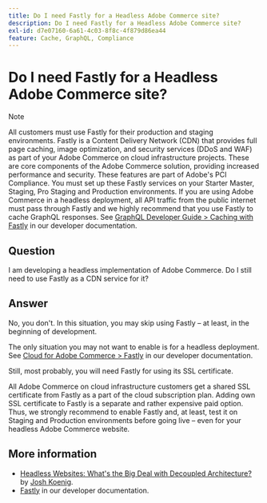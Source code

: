 ```yaml
---
title: Do I need Fastly for a Headless Adobe Commerce site?
description: Do I need Fastly for a Headless Adobe Commerce site?
exl-id: d7e07160-6a61-4c03-8f8c-4f879d86ea44
feature: Cache, GraphQL, Compliance
---
```

# Do I need Fastly for a Headless Adobe Commerce site?

>[!NOTE]
>
>All customers must use Fastly for their production and staging environments. Fastly is a Content Delivery Network (CDN) that provides full page caching, image optimization, and security services (DDoS and WAF) as part of your Adobe Commerce on cloud infrastructure projects. These are core components of the Adobe Commerce solution, providing increased performance and security. These features are part of Adobe's PCI Compliance. You must set up these Fastly services on your Starter Master, Staging, Pro Staging and Production environments. If you are using Adobe Commerce in a headless deployment, all API traffic from the public internet must pass through Fastly and we highly recommend that you use Fastly to cache GraphQL responses. See [GraphQL Developer Guide > Caching with Fastly](https://developer.adobe.com/commerce/webapi/graphql/usage/caching/#caching-with-fastly) in our developer documentation.

## **Question**

I am developing a headless implementation of Adobe Commerce. Do I still need to use Fastly as a CDN service for it?

## **Answer**

No, you don't. In this situation, you may skip using Fastly &ndash; at least, in the beginning of development.

The only situation you may not want to enable is for a headless deployment.
See [Cloud for Adobe Commerce > Fastly](https://experienceleague.adobe.com/en/docs/commerce-cloud-service/user-guide/cdn/fastly) in our developer documentation.

Still, most probably, you will need Fastly for using its SSL certificate.

All Adobe Commerce on cloud infrastructure customers get a shared SSL certificate from Fastly as a part of the cloud subscription plan. Adding own SSL certificate to Fastly is a separate and rather expensive paid option. Thus, we strongly recommend to enable Fastly and, at least, test it on Staging and Production environments before going live &ndash; even for your headless Adobe Commerce website.

## More information

* [Headless Websites: What's the Big Deal with Decoupled Architecture?](https://pantheon.io/blog/headless-websites-whats-big-deal-decoupled-architecture) by [Josh Koenig](https://pantheon.io/team/josh-koenig).
* [Fastly](https://experienceleague.adobe.com/en/docs/commerce-cloud-service/user-guide/cdn/fastly) in our developer documentation.
